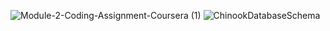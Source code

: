 ![Module-2-Coding-Assignment-Coursera (1)](https://user-images.githubusercontent.com/79485961/170841829-98bb4ab2-4312-4be5-899f-52823a0e12f6.png)
![ChinookDatabaseSchema](https://user-images.githubusercontent.com/79485961/170841839-955936b7-2b3f-468a-8aeb-f35dc84c52cf.png)
